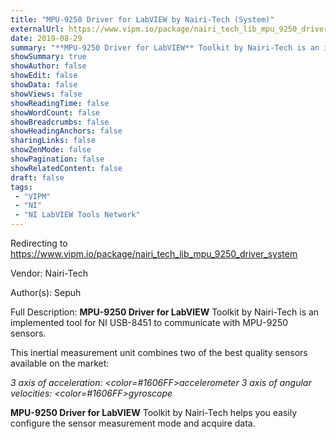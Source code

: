 ```yaml
---
title: "MPU-9250 Driver for LabVIEW by Nairi-Tech (System)"
externalUrl: https://www.vipm.io/package/nairi_tech_lib_mpu_9250_driver_system
date: 2019-08-29
summary: "**MPU-9250 Driver for LabVIEW** Toolkit by Nairi-Tech is an implemented tool for NI USB-8451 to communicate with MPU-9250 sensors."
showSummary: true
showAuthor: false
showEdit: false
showData: false
showViews: false
showReadingTime: false
showWordCount: false
showBreadcrumbs: false
showHeadingAnchors: false
sharingLinks: false
showZenMode: false
showPagination: false
showRelatedContent: false
draft: false
tags:
 - "VIPM"
 - "NI"
 - "NI LabVIEW Tools Network"
---
```


Redirecting to https://www.vipm.io/package/nairi_tech_lib_mpu_9250_driver_system

Vendor: Nairi-Tech

Author(s): Sepuh
 
Full Description:
**MPU-9250 Driver for LabVIEW** Toolkit by Nairi-Tech is an implemented tool for NI USB-8451 to communicate with MPU-9250 sensors.

This inertial measurement unit combines two of the best quality sensors available on the market:

*3 axis of acceleration: <color=#1606FF>accelerometer
3 axis of angular velocities: <color=#1606FF>gyroscope*

**MPU-9250 Driver for LabVIEW** Toolkit by Nairi-Tech helps you easily configure the sensor measurement mode and acquire data.